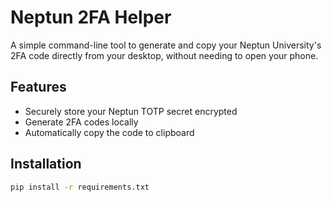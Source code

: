 # Neptun 2FA Helper

A simple command-line tool to generate and copy your Neptun University's 2FA code directly from your desktop, without needing to open your phone.

## Features
- Securely store your Neptun TOTP secret encrypted
- Generate 2FA codes locally
- Automatically copy the code to clipboard

## Installation

```bash
pip install -r requirements.txt
